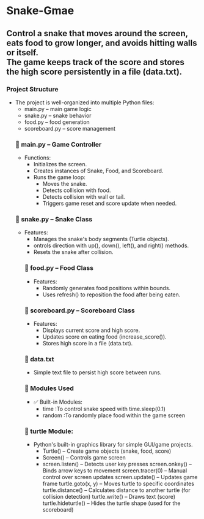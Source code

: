 # Snake-Gmae
<h2>Control a snake that moves around the screen, eats food to grow longer, and avoids hitting walls or itself. <br>
  The game keeps track of the score and stores the high score persistently in a file (data.txt).
</h2>
<h3>Project Structure</h3>
<ul>
  <li>The project is well-organized into multiple Python files:
  <ul>
    <li>main.py – main game logic</li>
    <li>snake.py – snake behavior</li>
    <li>food.py – food generation</li>
    <li>scoreboard.py – score management</li>
  </li>
</ul>
<h3>📜 main.py – Game Controller</h3>
<ul>
  <li>Functions:
    <ul>
      <li>Initializes the screen.</li>
      <li>Creates instances of Snake, Food, and Scoreboard.</li>
      <li>Runs the game loop:
        <ul>
          <li>Moves the snake.</li>
          <li>Detects collision with food.</li>
          <li>Detects collision with wall or tail.</li>
          <li>Triggers game reset and score update when needed.</li>
        </ul>
      </li>
    </ul>
  </li>
</ul>
<h3>🐍 snake.py – Snake Class</h3>
<ul>
  <li>Features:
    <ul>
      <li>Manages the snake's body segments (Turtle objects).</li>
      <li>ontrols direction with up(), down(), left(), and right() methods.</li>
      <li>Resets the snake after collision.</li>
  </li>
</ul>
<h3>🍎 food.py – Food Class</h3>
<ul>
  <li>Features:
  <ul>
    <li>Randomly generates food positions within bounds.</li>
    <li>Uses refresh() to reposition the food after being eaten.</li>
  </ul>
  </li>
</ul>
<h3>🧮 scoreboard.py – Scoreboard Class</h3>
<ul>
  <li>Features:
  <ul>
    <li>Displays current score and high score.</li>
    <li>Updates score on eating food (increase_score()).</li>
    <li>Stores high score in a file (data.txt).</li>
  </ul>
  </li>
</ul>
<h3>💾 data.txt</h3>
<ul>
  <li>Simple text file to persist high score between runs.</li>
</ul>


<h3>🧩 Modules Used</h3>
<ul>
  <li>✅ Built-in Modules:
  <ul>
    <li>time :To control snake speed with time.sleep(0.1)</li>
    <li>random :To randomly place food within the game screen</li>
  </ul>
  </li>
</ul>

<h3>🐢 turtle Module:</h3>
<ul>
  <li>Python's built-in graphics library for simple GUI/game projects.
  <ul>
    <li>Turtle() – Create game objects (snake, food, score)</li>
    <li>Screen() – Controls game screen</li>
    <li>screen.listen() – Detects user key presses
        screen.onkey() – Binds arrow keys to movement
        screen.tracer(0) – Manual control over screen updates
        screen.update() – Updates game frame
        turtle.goto(x, y) – Moves turtle to specific coordinates
        turtle.distance() – Calculates distance to another turtle (for collision detection)
        turtle.write() – Draws text (score)
        turtle.hideturtle() – Hides the turtle shape (used for the scoreboard)</li>
  </ul>
  </li>
</ul>
